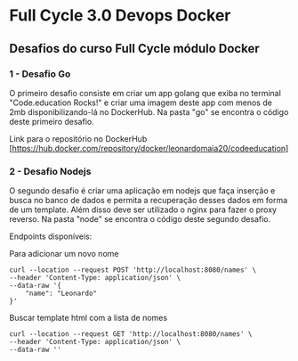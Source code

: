 # Full Cycle 3.0 Devops Docker

## Desafios do curso Full Cycle módulo Docker

### 1 - Desafio Go
O primeiro desafio consiste em criar um app golang que exiba no terminal "Code.education Rocks!" e criar uma imagem deste app com menos de 2mb disponibilizando-lá no DockerHub. Na pasta "go" se encontra o código deste primeiro desafio.

Link para o repositório no DockerHub [https://hub.docker.com/repository/docker/leonardomaia20/codeeducation]


### 2 - Desafio Nodejs
O segundo desafio é criar uma aplicação em nodejs que faça inserção e busca no banco de dados e permita a recuperação desses dados em forma de um template. Além disso deve ser utilizado o nginx para fazer o proxy reverso. Na pasta "node" se encontra o código deste segundo desafio.

Endpoints disponíveis:

Para adicionar um novo nome
  
```
curl --location --request POST 'http://localhost:8080/names' \
--header 'Content-Type: application/json' \
--data-raw '{
    "name": "Leonardo"
}'
```

Buscar template html com a lista de nomes

```
curl --location --request GET 'http://localhost:8080/names' \
--header 'Content-Type: application/json' \
--data-raw ''
```